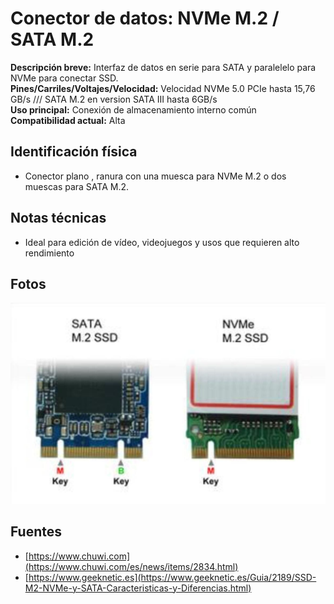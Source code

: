 
# Conector de datos: NVMe M.2 / SATA M.2 

**Descripción breve:** Interfaz de datos en serie para SATA y paralelelo para NVMe para conectar SSD.<br>
**Pines/Carriles/Voltajes/Velocidad:** Velocidad NVMe 5.0 PCIe hasta 15,76 GB/s /// SATA M.2 en version SATA III hasta 6GB/s<br>
**Uso principal:** Conexión de almacenamiento interno común <br>
**Compatibilidad actual:** Alta <br>

## Identificación física
- Conector plano , ranura con una muesca para NVMe M.2 o dos muescas para SATA M.2.

## Notas técnicas
- Ideal para edición de vídeo, videojuegos y usos que requieren alto rendimiento

## Fotos
![NVMe SATA](../../../assets/img/11-conectores_datos/nvme.png)

## Fuentes
- [https://www.chuwi.com](https://www.chuwi.com/es/news/items/2834.html)
- [https://www.geeknetic.es](https://www.geeknetic.es/Guia/2189/SSD-M2-NVMe-y-SATA-Caracteristicas-y-Diferencias.html)
